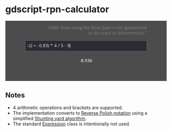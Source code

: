# gdscript-rpn-calculator

![image](screenshots/calc.png)

## Notes

* 4 arithmetic operations and brackets are supported.
* The implementation converts to [Reverse Polish notation](https://en.wikipedia.org/wiki/Reverse_Polish_notation) using a simplified [Shunting yard algorithm](https://en.wikipedia.org/wiki/Shunting_yard_algorithm).
* The standard [Expression](https://docs.godotengine.org/en/stable/classes/class_expression.html) class is intentionally not used.
